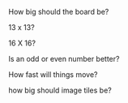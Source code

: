 How big should the board be?

13 x 13?

16 X 16?

Is an odd or even number better?

How fast will things move?

how big should image tiles be?
